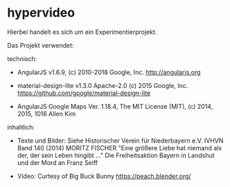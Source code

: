 # hypervideo

Hierbei handelt es sich um ein Experimentierprojekt.

Das Projekt verwendet:

technisch:

* AngularJS v1.6.9, (c) 2010-2018 Google, Inc. http://angularjs.org

* material-design-lite v1.3.0 Apache-2.0 (c) 2015 Google, Inc. https://github.com/google/material-design-lite

* AngularJS Google Maps Ver. 1.18.4, The MIT License (MIT), (c) 2014, 2015, 1016 Allen Kim

inhaltlich:

* Texte und Bilder: Siehe Historischer Verein für Niederbayern e.V. IVHVN Band 140 (2014) MORITZ FISCHER "Eine größere Liebe hat niemand als der, der sein Leben hingibt ..." Die Freiheitsaktion Bayern in Landshut und der Mord an Franz Seiff 

* Video: Curtesy of Big Buck Bunny https://peach.blender.org/
